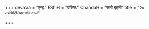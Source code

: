 +++
devataa = "इन्द्रः"
RShiH = "वसिष्ठः"
ChandaH = "सतो बृहती"
title = "२० तरणिरित्सिषासति वाजं"

+++
